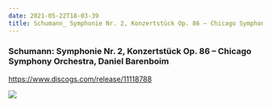 ```yaml
---
date: 2021-05-22T18-03-39
title: Schumann_ Symphonie Nr. 2, Konzertstück Op. 86 – Chicago Symphony Orchestra, Daniel Barenboim
---
```

### Schumann: Symphonie Nr. 2, Konzertstück Op. 86 – Chicago Symphony Orchestra, Daniel Barenboim

https://www.discogs.com/release/11118788

![](dayone-moment://AE8D99DE051C4D438437CAD9DAA141B0)
